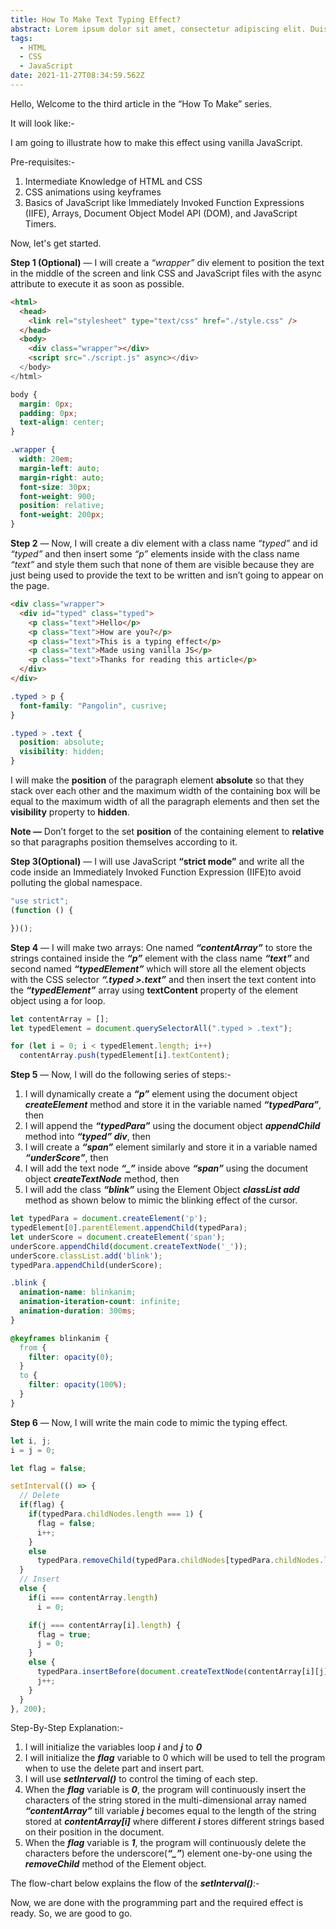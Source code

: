 ```yaml
---
title: How To Make Text Typing Effect?
abstract: Lorem ipsum dolor sit amet, consectetur adipiscing elit. Duis quam nisl, sollicitudin vitae libero non, faucibus vulputate sem. Donec placerat est a dapibus vehicula. Quisque viverra sagittis scelerisque. Aenean lectus purus, sagittis sed dolor in, pharetra maximus magna. Aliquam nec leo non tortor scelerisque tincidunt. Quisque volutpat metus arcu, quis lacinia tortor suscipit euismod. Sed fermentum non risus at aliquet. Interdum et malesuada fames ac ante ipsum primis in faucibus. Integer placerat pellentesque malesuada.
tags:
  - HTML
  - CSS
  - JavaScript
date: 2021-11-27T08:34:59.562Z
---
```


Hello, Welcome to the third article in the “How To Make” series.

It will look like:-

I am going to illustrate how to make this effect using vanilla JavaScript.

Pre-requisites:-

1. Intermediate Knowledge of HTML and CSS
2. CSS animations using keyframes
3. Basics of JavaScript like Immediately Invoked Function Expressions (IIFE), Arrays, Document Object Model API (DOM), and JavaScript Timers.

Now, let's get started.

**Step 1 (Optional)** — I will create a _“wrapper”_ div element to position the text in the middle of the screen and link CSS and JavaScript files with the async attribute to execute it as soon as possible.

```html
<html>
  <head>
    <link rel="stylesheet" type="text/css" href="./style.css" />
  </head>
  <body>
    <div class="wrapper"></div>
    <script src="./script.js" async></div>
  </body>
</html>
```

```css
body {
  margin: 0px;
  padding: 0px;
  text-align: center;
}

.wrapper {
  width: 20em;
  margin-left: auto;
  margin-right: auto;
  font-size: 30px;
  font-weight: 900;
  position: relative;
  font-weight: 200px;
}
```

**Step 2** — Now, I will create a div element with a class name _“typed”_ and id _“typed”_ and then insert some _“p”_ elements inside with the class name _“text”_ and style them such that none of them are visible because they are just being used to provide the text to be written and isn’t going to appear on the page.

```html
<div class="wrapper">
  <div id="typed" class="typed">
    <p class="text">Hello</p>
    <p class="text">How are you?</p>
    <p class="text">This is a typing effect</p>
    <p class="text">Made using vanilla JS</p>
    <p class="text">Thanks for reading this article</p>
  </div>
</div>
```

```css
.typed > p {
  font-family: "Pangolin", cusrive;
}

.typed > .text {
  position: absolute;
  visibility: hidden;
}
```

I will make the **position** of the paragraph element **absolute** so that they stack over each other and the maximum width of the containing box will be equal to the maximum width of all the paragraph elements and then set the **visibility** property to **hidden**.

**Note —** Don’t forget to the set **position** of the containing element to **relative** so that paragraphs position themselves according to it.

**Step 3(Optional)** — I will use JavaScript **“strict mode”** and write all the code inside an Immediately Invoked Function Expression (IIFE)to avoid polluting the global namespace.


```js
"use strict";
(function () {

})();
```

**Step 4** — I will make two arrays: One named **_“contentArray”_** to store the strings contained inside the **_“p”_** element with the class name **_“text”_** and second named **_“typedElement”_** which will store all the element objects with the CSS selector **_“.typed >.text”_** and then insert the text content into the **_“typedElement”_** array using **textContent** property of the element object using a for loop.

```js
let contentArray = [];
let typedElement = document.querySelectorAll(".typed > .text");

for (let i = 0; i < typedElement.length; i++)
  contentArray.push(typedElement[i].textContent);
```

**Step 5** — Now, I will do the following series of steps:-

1. I will dynamically create a ***“p”*** element using the document object ***createElement*** method and store it in the variable named ***“typedPara”***, then
2. I will append the ***“typedPara”*** using the document object ***appendChild*** method into ***“typed” div***, then
3. I will create a ***“span”*** element similarly and store it in a variable named ***“underScore”***, then
4. I will add the text node ***“_”*** inside above ***“span”*** using the document object ***createTextNode*** method, then
5. I will add the class ***“blink”*** using the Element Object ***classList add*** method as shown below to mimic the blinking effect of the cursor.

```js
let typedPara = document.createElement('p');
typedElement[0].parentElement.appendChild(typedPara);
let underScore = document.createElement('span');
underScore.appendChild(document.createTextNode('_'));
underScore.classList.add('blink');
typedPara.appendChild(underScore);
```

```css
.blink {
  animation-name: blinkanim;
  animation-iteration-count: infinite;
  animation-duration: 300ms;
}

@keyframes blinkanim {
  from {
    filter: opacity(0);
  }
  to {
    filter: opacity(100%);
  }
}
```

**Step 6** — Now, I will write the main code to mimic the typing effect.


```js
let i, j;
i = j = 0;

let flag = false;

setInterval(() => {
  // Delete
  if(flag) {
    if(typedPara.childNodes.length === 1) {
      flag = false;
      i++; 
    }
    else 
      typedPara.removeChild(typedPara.childNodes[typedPara.childNodes.length - 2]);
  }
  // Insert
  else {
    if(i === contentArray.length)
      i = 0;

    if(j === contentArray[i].length) {
      flag = true;
      j = 0;
    }
    else {
      typedPara.insertBefore(document.createTextNode(contentArray[i][j]), underScore);
      j++;
    }
  }
}, 200);
```

Step-By-Step Explanation:-
1. I will initialize the variables loop ***i*** and ***j*** to ***0***
2. I will initialize the ***flag*** variable to 0 which will be used to tell the program when to use the delete part and insert part.
3. I will use ***setInterval()*** to control the timing of each step.
4. When the ***flag*** variable is ***0***, the program will continuously insert the characters of the string stored in the multi-dimensional array named ***“contentArray”*** till variable ***j*** becomes equal to the length of the string stored at ***contentArray[i]*** where different ***i*** stores different strings based on their position in the document.
5. When the ***flag*** variable is ***1***, the program will continuously delete the characters before the underscore(***“_”***) element one-by-one using the ***removeChild*** method of the Element object.

The flow-chart below explains the flow of the ***setInterval()***:-

Now, we are done with the programming part and the required effect is ready. So, we are good to go.
